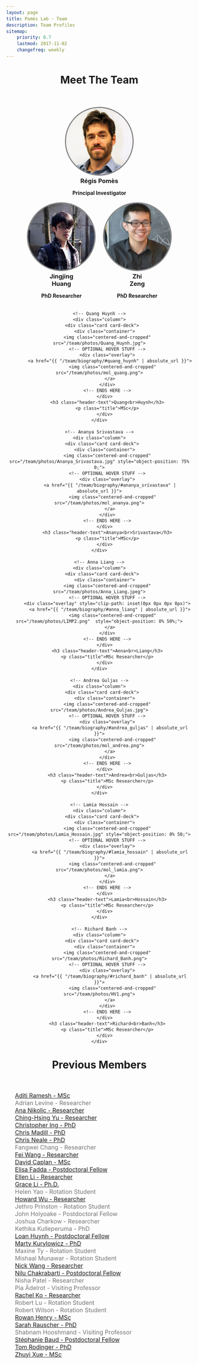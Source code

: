 ```yaml
---
layout: page
title: Pomès Lab - Team
description: Team Profiles
sitemap:
    priority: 0.7
    lastmod: 2017-11-02
    changefreq: weekly
---
```

<style type="text/css">

.header-text {
  text-align: center;
  margin: 2% 0% 0% 0%;
}

.title {
  font-weight: bold;
  text-align: center;
}

.centerwrapper
{
   margin: auto;
   width: 100%;
   text-align: center;
}

.centered-and-cropped {
  object-fit: cover;
  overflow: hidden;
  width: 180px;
  height: 180px;
  background-color: white;
  border-radius:50% ;
  border: 3px solid grey;
  max-width:100%;
  display: block;
  margin-left: auto;
  margin-right: auto;
  background-position: bottom center;
  background-repeat: no-repeat;
}

.column {
  margin: auto;
  padding: 0 1.5%;
  max-width: 100%;
  text-align:left;
  display:inline-block;
}


.card {
  transition: 0.3s;
  border-radius: 5px;
  <!--background-color: #f1f1f1;-->
}

.card-deck {
  text-align: center;
}

.container {
  position: relative;
  text-align:center;
  width:100%;
}

.overlay {
  position: absolute;
  bottom: 0;
  left: 0;
  right: 0;
  <!--background-color: #008CBA;-->
  overflow: hidden;
  width: 100%;
  height: 100%;
  transform: scale(0);
  transition: .3s ease;
}

.container:hover .overlay {
  transform: scale(1);
}

.overlayimage {
  color: white;
  font-size: 100px;
  position: absolute;
  top: 50%;
  left: 50%;
  transform: translate(-50%, -50%);
  -ms-transform: translate(-50%, -50%);
  text-align: center;
}

.text {
  margin: 0% 5% 5% 5%;
}

.img
{
  display: inline;
}

.p {
  font-size: 30px;
  font-size: 3.5vw;
}

.subMenu{
  <!--border: 1px #00f solid;-->
  margin-left: 20px;
  list-style: none;
  columns: 300px;
  column-gap: 20px;
  column-fill: auto;
}


.subMenu li{
  <!--border: 1px #f00 solid;-->
  padding: 5px 0px;
  text-transform: none;
  font-size: 16px;
  color: #757575;
  -webkit-column-break-inside: avoid;
  page-break-inside: avoid;
  break-inside: avoid;
}

</style>

<header class="major">
	<h1> Meet The Team </h1>
  <!--p> [statement] </p-->
</header>

<div class="row">
  <div class="centerwrapper">
    <!-- Régis Pomès -->
    <div class="column">
      <div class="card card-deck">
        <div class="container">
          <img class="centered-and-cropped" src="/team/photos/Regis_Pomes.jpg">
          <!-- OPTIONAL HOVER STUFF -->
          <div class="overlay">
            <a href="{{ "/team/biography#regis_pomes" | absolute_url }}">
              <img class="centered-and-cropped" src="/team/photos/water2.png">
            </a>
          </div>
          <!-- ENDS HERE -->
        </div>
          <h3 class="header-text">Régis Pomès</h3>
          <p class="title">Principal Investigator</p>
        </div>
    </div>
  </div>
</div>

<div class="row">

<div class="centerwrapper">
  <!-- JINGJING HUANG -->
  <div class="column">
    <div class="card card-deck">
      <div class="container">
        <img class="centered-and-cropped" src="/team/photos/Jingjing_Huang.jpg">
        <!-- OPTIONAL HOVER STUFF -->
        <div class="overlay">
          <a href="{{ "/team/biography/#jingjing_huang" | absolute_url }}">
            <img class="centered-and-cropped" src="/team/photos/mol_jj.png">
          </a>
        </div>
        <!-- ENDS HERE -->
      </div>
        <h3 class="header-text">Jingjing<br>Huang</h3>
        <p class="title">PhD Researcher</p>
      </div>
  </div>

  <!-- Zhi Zeng -->
  <div class="column">
    <div class="card card-deck">
      <div class="container">
        <img class="centered-and-cropped" src="/team/photos/Zhi_Zeng.png">
        <!-- OPTIONAL HOVER STUFF -->
        <div class="overlay">
          <a href="{{ "/team/biography/#zhi_zeng" | absolute_url }}">
            <img class="centered-and-cropped" src="/team/photos/cftr.png">
          </a>
        </div>
        <!-- ENDS HERE -->
      </div>
        <h3 class="header-text">Zhi<br>Zeng</h3>
        <p class="title">PhD Researcher</p>
      </div>
  </div>


    <!-- Quang Huynh -->
    <div class="column">
      <div class="card card-deck">
        <div class="container">
          <img class="centered-and-cropped" src="/team/photos/Quang_Huynh.jpg">
          <!-- OPTIONAL HOVER STUFF -->
          <div class="overlay">
            <a href="{{ "/team/biography/#quang_huynh" | absolute_url }}">
              <img class="centered-and-cropped" src="/team/photos/mol_quang.png">
            </a>
          </div>
          <!-- ENDS HERE -->
        </div>
          <h3 class="header-text">Quang<br>Huynh</h3>
          <p class="title">MSc</p>
        </div>
    </div>

    <!-- Ananya Srivastava -->
    <div class="column">
      <div class="card card-deck">
        <div class="container">
          <img class="centered-and-cropped" src="/team/photos/Ananya_Srivastava.jpg" style="object-position: 75% 0;">
          <!-- OPTIONAL HOVER STUFF -->
          <div class="overlay">
            <a href="{{ "/team/biography/#ananya_srivastava" | absolute_url }}">
              <img class="centered-and-cropped" src="/team/photos/mol_ananya.png">
            </a>
          </div>
          <!-- ENDS HERE -->
        </div>
          <h3 class="header-text">Ananya<br>Srivastava</h3>
          <p class="title">MSc</p>
        </div>
    </div>

    <!-- Anna Liang -->
    <div class="column">
      <div class="card card-deck">
        <div class="container">
          <img class="centered-and-cropped" src="/team/photos/Anna_Liang.jpeg">
          <!-- OPTIONAL HOVER STUFF -->
          <div class="overlay" style="clip-path: inset(0px 0px 0px 0px)">
            <a href="{{ "/team/biography/#anna_liang" | absolute_url }}">
              <img class="centered-and-cropped" src="/team/photos/LIMP2.png"  style="object-position: 0% 50%;">
            </a>
          </div>
          <!-- ENDS HERE -->
        </div>
          <h3 class="header-text">Anna<br>Liang</h3>
          <p class="title">MSc Researcher</p>
        </div>
    </div>

    <!-- Andrea Guljas -->
    <div class="column">
      <div class="card card-deck">
        <div class="container">
          <img class="centered-and-cropped" src="/team/photos/Andrea_Guljas.jpg">
          <!-- OPTIONAL HOVER STUFF -->
          <div class="overlay">
            <a href="{{ "/team/biography/#andrea_guljas" | absolute_url }}">
              <img class="centered-and-cropped" src="/team/photos/mol_andrea.png">
            </a>
          </div>
          <!-- ENDS HERE -->
        </div>
          <h3 class="header-text">Andrea<br>Guljas</h3>
          <p class="title">MSc Researcher</p>
        </div>
    </div>

    <!-- Lamia Hossain -->
    <div class="column">
      <div class="card card-deck">
        <div class="container">
          <img class="centered-and-cropped" src="/team/photos/Lamia_Hossain.jpg" style="object-position: 0% 50;">
          <!-- OPTIONAL HOVER STUFF -->
          <div class="overlay">
            <a href="{{ "/team/biography/#lamia_hossain" | absolute_url }}">
              <img class="centered-and-cropped" src="/team/photos/mol_lamia.png">
            </a>
          </div>
          <!-- ENDS HERE -->
        </div>
          <h3 class="header-text">Lamia<br>Hossain</h3>
          <p class="title">MSc Researcher</p>
        </div>
    </div>

    <!-- Richard Banh -->
    <div class="column">
      <div class="card card-deck">
        <div class="container">
          <img class="centered-and-cropped" src="/team/photos/Richard_Banh.png">
          <!-- OPTIONAL HOVER STUFF -->
          <div class="overlay">
            <a href="{{ "/team/biography/#richard_banh" | absolute_url }}">
              <img class="centered-and-cropped" src="/team/photos/HV1.png">
            </a>
          </div>
          <!-- ENDS HERE -->
        </div>
          <h3 class="header-text">Richard<br>Banh</h3>
          <p class="title">MSc Researcher</p>
        </div>
    </div>
  </div>
</div>

<header class="major">
	<h1> Previous Members </h1>
</header>

<ul class="subMenu">
  <li><a href="{{ "/team/biography/#aditi_ramesh" | absolute_url }}">Aditi Ramesh - MSc</a></li>
  <li>Adrian Levine - Researcher</li>
  <li><a href="{{ "/team/biography/#anna_nikolic" | absolute_url }}">Ana Nikolic - Researcher</a></li>
  <li><a href="{{ "/team/biography/#ching-hsing_yu" | absolute_url }}">Ching-Hsing Yu - Researcher</a></li>
  <li><a href="{{ "/team/biography/#christopher_ing" | absolute_url }}">Christopher Ing - PhD</a></li>
  <li><a href="{{ "/team/biography/#chris_madill" | absolute_url }}">Chris Madill - PhD</a></li>
  <li><a href="{{ "/team/biography/#chris_neale" | absolute_url }}">Chris Neale - PhD</a></li>
  <li>Fangwei Chang - Researcher</li>
  <li><a href="{{ "/team/biography/#fei_wang" | absolute_url }}">Fei Wang - Researcher</a></li>
  <li><a href="{{ "/team/biography/#david_caplan" | absolute_url }}">David Caplan - MSc</a></li>
  <li><a href="{{ "/team/biography/#elisa_fadda" | absolute_url }}">Elisa Fadda - Postdoctoral Fellow</a></li>
  <li><a href="{{ "/team/biography/#ellen_li" | absolute_url }}">Ellen Li - Researcher</a></li>
  <li><a href="{{ "/team/biography/#grace_li" | absolute_url }}">Grace Li - Ph.D.</a></li>
  <li>Helen Yao - Rotation Student</li>
  <li><a href="{{ "/team/biography/#howard_wu" | absolute_url }}">Howard Wu - Researcher</a></li>
  <li>Jethro Prinston - Rotation Student</li>
  <li>John Holyoake - Postdoctoral Fellow</li>
  <li>Joshua Charkow - Researcher</li>
  <li>Kethika Kulleperuma - PhD</li>
  <li><a href="{{ "/team/biography/#loan_huynh" | absolute_url }}">Loan Huynh - Postdoctoral Fellow</a></li>
  <li><a href="{{ "/team/biography/#marty_kurylowicz" | absolute_url }}">Marty Kurylowicz - PhD</a></li>
  <li>Maxine Ty - Rotation Student</li>
  <li>Mishaal Munawar - Rotation Student</li>
  <li><a href="{{ "/team/biography/#nick_wang" | absolute_url }}">Nick Wang - Researcher</a></li>
  <li><a href="{{ "/team/biography/#nilu_chakrabarti" | absolute_url }}">Nilu Chakrabarti - Postdoctoral Fellow</a></li>
  <li>Nisha Patel - Researcher</li>
  <li>Pia Ädelrot - Visiting Professor</li>
  <li><a href="{{ "/team/biography/#rachel_ko" | absolute_url }}">Rachel Ko - Researcher</a></li>
  <li>Robert Lu - Rotation Student</li>
  <li>Robert Wilson - Rotation Student</li>
  <li><a href="{{ "/team/biography/#rowan_henry" | absolute_url }}">Rowan Henry - MSc</a></li>
  <li><a href="{{ "/team/biography/#sarah_rauscher" | absolute_url }}">Sarah Rauscher - PhD</a></li>
  <li>Shabnam Hooshmand - Visiting Professor</li>
  <li><a href="{{ "/team/biography/#stephanie_baud" | absolute_url }}">Stéphanie Baud - Postdoctoral Fellow</a></li>
  <li><a href="{{ "/team/biography/#tom_rodinger" | absolute_url }}">Tom Rodinger - PhD</a></li>
  <li><a href="{{ "/team/biography/#zhuyi_xue" | absolute_url }}">Zhuyi Xue - MSc</a></li>
</ul>

